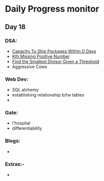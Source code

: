 # Daily Progress monitor

## Day 18


### DSA:
- [Capacity To Ship Packages Within D Days](https://leetcode.com/problems/capacity-to-ship-packages-within-d-days/)
- [Kth Missing Positive Number](https://leetcode.com/problems/kth-missing-positive-number/)
- [Find the Smallest Divisor Given a Threshold](https://leetcode.com/problems/find-the-smallest-divisor-given-a-threshold/)
- Aggressive Cows

### Web Dev:
- SQL alchemy
- establishing relationship b/tw tables
- 

### Gate:
-  l'hospital
- differentiability

### Blogs:   
- 

### Extras:-
- 
